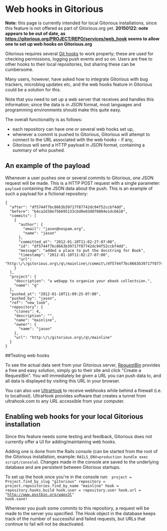 # Web hooks in Gitorious 

**Note:** this page is currently intended for local Gitorious installations, since this feature is not offered as part of Gitorious.org yet. **20150122: note appears to be out of date, as https://gitorious.org/PROJECT/REPO/services/web_hook seems to allow one to set up web hooks on Gitorious.org**

Gitorious requires several [Git hooks](http://www.kernel.org/pub/software/scm/git/docs/githooks.html) to work properly; these are used for checking permissions, logging push events and so on. Users are free to other hooks to their local repositories, but sharing these can be cumbersome. 

Many users, however, have asked how to integrate Gitorious with bug trackers, microblog updates etc, and the web hooks feature in Gitorious could be a solution for this.

Note that you need to set up a web server that receives and handles this information; since the data is in JSON format, most languages and programming environments should make this quite easy.


The overall functionality is as follows:

* each repository can have one or several web hooks set up,
* whenever a commit is pushed to Gitorious, Gitorious will attempt to connect to the URL associated with the web hooks - if any,
* Gitorious will send a HTTP payload in JSON format, containing a summary of who pushed.

## An example of the payload

Whenever a user pushes one or several commits to Gitorious, one JSON request will be made. This is a HTTP POST request with a single parameter: `payload` containing the JSON data about the push. This is an example of such a payload for a fictional repository:

	{
	  "after": "df5744f7bc8663b39717f87742dc94f52ccbf4dd", 
	  "before": "b4ca2d38e756695133cbd0e03d078804e1dc6610", 
	  "commits": [
		{
		  "author": {
		    "email": "jason@nospam.org", 
		    "name": "jason"
		  }, 
		  "committed_at": "2012-01-10T11:02:27-07:00", 
		  "id": "df5744f7bc8663b39717f87742dc94f52ccbf4dd", 
		  "message": "added a place to put the docstring for Book", 
		  "timestamp": "2012-01-10T11:02:27-07:00", 
		  "url": "http:\/\/gitorious.org\/q\/mainline\/commit\/df5744f7bc8663b39717f87742dc94f52ccbf4dd"
		}
	  ], 
	  "project": {
		"description": "a webapp to organize your ebook collectsion.", 
		"name": "q"
	  }, 
	  "pushed_at": "2012-01-10T11:09:25-07:00", 
	  "pushed_by": "jason", 
	  "ref": "new_look", 
	  "repository": {
		"clones": 4, 
		"description": "", 
		"name": "mainline", 
		"owner": {
		  "name": "jason"
		}, 
		"url": "http:\/\/gitorious.org\/q\/mainline"
	  }
	}
 
##Testing web hooks


To see the actual data sent from your Gitorious server, [RequestBin](http://requestb.in) provides a free and easy solution, simply go to their site and click "Create a RequestBin". You will immediately be given a URL you can push data to, and all data is displayed by visiting this URL in your browser. 

You can also use [UltraHook](http://www.ultrahook.com) to receive webhooks while behind a firewall (i.e. to localhost). UltraHook provides software that creates a tunnel from ultrahook.com to any URL accessible from your computer.

## Enabling web hooks for your local Gitorious installation

Since this feature needs some testing and feedback, Gitorious does not currently offer a UI for adding/maintaining web hooks. 

Adding one is done from the Rails console (can be started from the root of the Gitorious installation, example: `RAILS_ENV=production bundle exec script/console`). Changes made in the console are saved to the underlying database and are persistent between Gitorious startups.

To set up the hook once you're in the console run:
<code>
    project = Project.find_by_slug "gitorious"
    repository = project.repositories.find_by_name "mainline"
    hook = repository.hooks.build
    hook.user = repository.user
    hook.url = "http://www.postbin.org/wqpx3l"
    hook.save!
</code>

Whenever you push some commits to this repository, a request will be made to the server you specified. The Hook object in the database keeps track of the number of successful and failed requests, but URLs that continue to fail will not be deactivated.